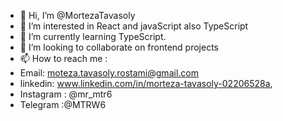 - 👋 Hi, I’m @MortezaTavasoly
- 👀 I’m interested in React and javaScript also TypeScript
- 🌱 I’m currently learning TypeScript.
- 💞️ I’m looking to collaborate on frontend projects
- 📫 How to reach me :
- Email: moteza.tavasoly.rostami@gmail.com
- linkedin: www.linkedin.com/in/morteza-tavasoly-02206528a,
- Instagram : @mr_mtr6
- Telegram :@MTRW6
